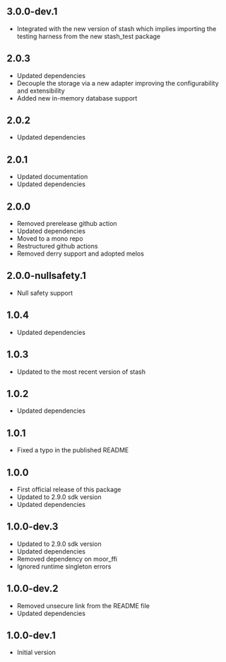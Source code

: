 ## 3.0.0-dev.1

- Integrated with the new version of stash which implies importing the testing harness from the new stash_test package

## 2.0.3

- Updated dependencies
- Decouple the storage via a new adapter improving the configurability and extensibility
- Added new in-memory database support

## 2.0.2

- Updated dependencies

## 2.0.1

- Updated documentation
- Updated dependencies

## 2.0.0

- Removed prerelease github action
- Updated dependencies
- Moved to a mono repo
- Restructured github actions
- Removed derry support and adopted melos

## 2.0.0-nullsafety.1

- Null safety support

## 1.0.4

- Updated dependencies

## 1.0.3

- Updated to the most recent version of stash

## 1.0.2

- Updated dependencies

## 1.0.1

- Fixed a typo in the published README

## 1.0.0

- First official release of this package
- Updated to 2.9.0 sdk version
- Updated dependencies

## 1.0.0-dev.3

- Updated to 2.9.0 sdk version
- Updated dependencies
- Removed dependency on moor_ffi
- Ignored runtime singleton errors

## 1.0.0-dev.2

- Removed unsecure link from the README file
- Updated dependencies

## 1.0.0-dev.1

- Initial version
